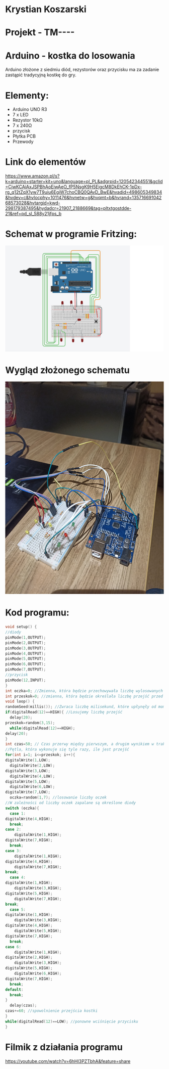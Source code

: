 # Krystian Koszarski
 
# Projekt - TM----

# Arduino - kostka do losowania

Arduino złożone z siedmiu diód, rezystorów oraz przycisku ma za zadanie zastąpić tradycyjną kostkę do gry.

# Elementy:

- Arduino UNO R3
- 7 x LED
- Rezystor 10kΩ
- 7 x 240Ω
- przycisk
- Płytka PCB
- Przewody

# Link do elementów

https://www.amazon.pl/s?k=arduino+starter+kit+uno&language=pl_PL&adgrpid=120542344551&gclid=CjwKCAiAxJSPBhAoEiwAeO_fP5NsgK9H5EjgcM8DkEhCK-1pDx-rg_q12tZqX1yw7T9uiu6EgiW7choCBQ0QAvD_BwE&hvadid=498605349834&hvdev=c&hvlocphy=1011476&hvnetw=g&hvqmt=b&hvrand=13571669104268573028&hvtargid=kwd-298179387495&hydadcr=21907_2188669&tag=pltxtgostdde-21&ref=pd_sl_588y21jfps_b


# Schemat w programie Fritzing:

![img](./Program/schemat1.jpg)

# Wygląd złożonego schematu

![img](./Program/fiz.jpg)

# Kod programu:

```cpp
void setup() {
//diody
pinMode(1,OUTPUT);
pinMode(2,OUTPUT);
pinMode(3,OUTPUT);
pinMode(4,OUTPUT);
pinMode(5,OUTPUT);
pinMode(6,OUTPUT);
pinMode(7,OUTPUT);
//przycisk
pinMode(12,INPUT);
}
int oczka=0; //Zmienna, która będzie przechowywała liczbę wylosowanych oczek
int przeskok=0; //zmienna, która będzie określała liczbę przejść przed pokazaniem właściwego wyniku
void loop() {
randomSeed(millis()); //Zwraca liczbę milisekund, które upłynęły od momentu rozpoczęcia wykonywania programu
if(digitalRead(12)==HIGH){ //Losujemy liczbę przejść 
  delay(20);
przeskok=random(3,15);
  while(digitalRead(12)==HIGH);
delay(20);
}
int czas=50; // Czas przerwy między pierwszym, a drugim wynikiem w trakcie losowania
//Pętla, która wykonuje się tyle razy, ile jest przejść
for(int i=1; i<=przeskok; i++){
digitalWrite(1,LOW);
  digitalWrite(2,LOW);
digitalWrite(3,LOW);
  digitalWrite(4,LOW);
digitalWrite(5,LOW);
  digitalWrite(6,LOW);
digitalWrite(7,LOW);
  oczka=random(1,7); //losowanie liczby oczek
//W zależności od liczby oczek zapalane są określone diody
switch (oczka){
  case 1:
digitalWrite(4,HIGH);
  break;
case 2:
    digitalWrite(1,HIGH);
digitalWrite(7,HIGH);
  break;
case 3:
    digitalWrite(1,HIGH);
digitalWrite(4,HIGH);
    digitalWrite(7,HIGH);
break;
  case 4:
digitalWrite(1,HIGH);
    digitalWrite(3,HIGH);
digitalWrite(5,HIGH);
    digitalWrite(7,HIGH);
break;
  case 5:
digitalWrite(1,HIGH);
    digitalWrite(3,HIGH);
digitalWrite(4,HIGH);
    digitalWrite(5,HIGH);
digitalWrite(7,HIGH);
  break;
case 6:
    digitalWrite(1,HIGH);
digitalWrite(2,HIGH);
    digitalWrite(3,HIGH);
digitalWrite(5,HIGH);
    digitalWrite(6,HIGH);
digitalWrite(7,HIGH);
  break;
default:
  break;
}
  delay(czas);
czas+=60; //spowolnienie przejścia kostki
}
while(digitalRead(12)==LOW); //ponowne wciśnięcie przycisku
}
```
# Filmik z działania programu 
https://youtube.com/watch?v=6hHI3PZTbhA&feature=share